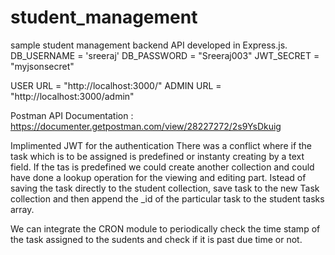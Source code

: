 # student_management
sample student management backend API developed in Express.js.
DB_USERNAME = 'sreeraj'
DB_PASSWORD = "Sreeraj003"
JWT_SECRET = "myjsonsecret"

USER URL = "http://localhost:3000/"
ADMIN URL = "http://localhost:3000/admin"

Postman API Documentation : https://documenter.getpostman.com/view/28227272/2s9YsDkuig


Implimented JWT for the authentication
There was a conflict where if the task which is to be assigned is predefined or instanty creating by a text field. If the tas is predefined we could create another collection and could have done a lookup operation for the viewing and editing part. Istead of saving the task directly to the student collection, save task to the new Task collection and then append the _id of the particular task to the student tasks array.

We can integrate the CRON module to periodically check the time stamp of the task assigned to the sudents and check if it is past due time or not.